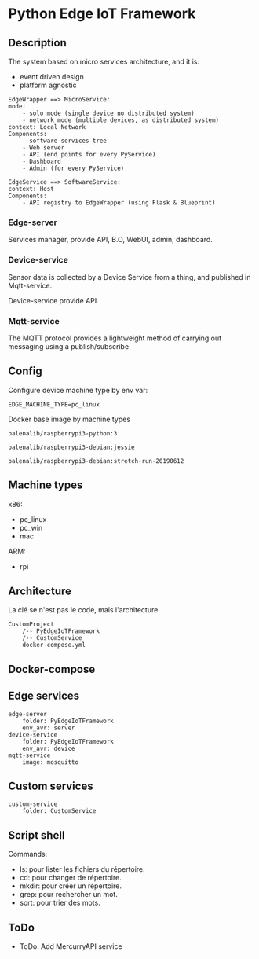 # Python Edge IoT Framework

## Description

The system based on micro services architecture, and it is:
- event driven design
- platform agnostic

```
EdgeWrapper ==> MicroService:
mode:
    - solo mode (single device no distributed system)
    - network mode (multiple devices, as distributed system)
context: Local Network
Components:
    - software services tree
    - Web server
    - API (end points for every PyService)
    - Dashboard
    - Admin (for every PyService)

EdgeService ==> SoftwareService:
context: Host
Components:
    - API registry to EdgeWrapper (using Flask & Blueprint)
```

### Edge-server
Services manager, provide API, B.O, WebUI, admin, dashboard.

### Device-service
Sensor data is collected by a Device Service from a thing, and published in Mqtt-service.

Device-service provide API

### Mqtt-service
The MQTT protocol provides a lightweight method of carrying out messaging using a publish/subscribe

## Config

Configure device machine type by env var:

`EDGE_MACHINE_TYPE=pc_linux`

Docker base image by machine types

`balenalib/raspberrypi3-python:3`

`balenalib/raspberrypi3-debian:jessie`

`balenalib/raspberrypi3-debian:stretch-run-20190612`

## Machine types

x86:
- pc_linux
- pc_win
- mac

ARM:
- rpi

## Architecture

La clé se n'est pas le code, mais l'architecture

```
CustomProject
    /-- PyEdgeIoTFramework
    /-- CustomService
    docker-compose.yml
```

## Docker-compose

## Edge services

```
edge-server
    folder: PyEdgeIoTFramework
    env_avr: server
device-service
    folder: PyEdgeIoTFramework
    env_avr: device
mqtt-service
    image: mosquitto
```
## Custom services

```
custom-service
    folder: CustomService
```
## Script shell

Commands:
- ls: pour lister les fichiers du répertoire.
- cd: pour changer de répertoire.
- mkdir: pour créer un répertoire.
- grep: pour rechercher un mot.
- sort: pour trier des mots.

## ToDo
- ToDo: Add MercurryAPI service